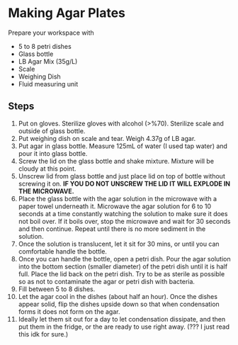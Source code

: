 # Making Agar Plates

Prepare your workspace with
- 5 to 8 petri dishes
- Glass bottle
- LB Agar Mix (35g/L)
- Scale
- Weighing Dish
- Fluid measuring unit

## Steps
1. Put on gloves. Sterilize gloves with alcohol (>%70). Sterilize scale and outside of glass bottle.
2. Put weighing dish on scale and tear. Weigh 4.37g of LB agar.
3. Put agar in glass bottle. Measure 125mL of water (I used tap water) and pour it into glass bottle.
4. Screw the lid on the glass bottle and shake mixture. Mixture will be cloudy at this point.
5. Unscrew lid from glass bottle and just place lid on top of bottle without screwing it on. **IF YOU DO NOT UNSCREW THE LID IT WILL EXPLODE IN THE MICROWAVE.**
6. Place the glass bottle with the agar solution in the microwave with a paper towel underneath it.
Microwave the agar solution for 6 to 10 seconds at a time constantly watching the solution to make sure it does not boil over.
If it boils over, stop the microwave and wait for 30 seconds and then continue. Repeat until there is no more sediment in the solution.
7. Once the solution is translucent, let it sit for 30 mins, or until you can comfortable handle the bottle.
8. Once you can handle the bottle, open a petri dish. Pour the agar solution into the bottom section (smaller diameter) of the petri dish until it is half full. Place the lid back on the petri dish. Try to be as sterile as possible so as not to contaminate the agar or petri dish with bacteria.
9. Fill between 5 to 8 dishes.
10. Let the agar cool in the dishes (about half an hour). Once the dishes appear solid, flip the dishes upside down so that when condensation forms it does not form on the agar.
11. Ideally let them sit out for a day to let condensation dissipate, and then put them in the fridge, or the are ready to use right away. (??? I just read this idk for sure.)
